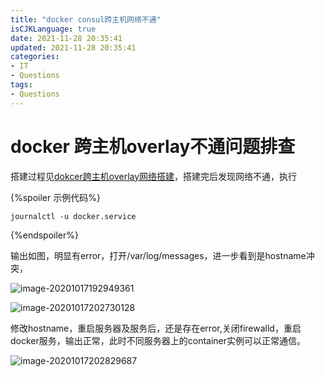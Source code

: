 ```yaml
---
title: "docker consul跨主机网络不通"
isCJKLanguage: true
date: 2021-11-28 20:35:41
updated: 2021-11-28 20:35:41
categories: 
- IT
- Questions
tags: 
- Questions
---
```


# docker 跨主机overlay不通问题排查

搭建过程见[dokcer跨主机overlay网络搭建](..\Docker\Docker-consul跨主机Overlay网络搭建.md)，搭建完后发现网络不通，执行

{%spoiler 示例代码%}
```shell
journalctl -u docker.service
```
{%endspoiler%}

输出如图，明显有error，打开/var/log/messages，进一步看到是hostname冲突，

![image-20201017192949361](https://raw.githubusercontent.com/Abug0/Typora-Pics/master/pics/Typora20201017192949.png)

![image-20201017202730128](https://raw.githubusercontent.com/Abug0/Typora-Pics/master/pics/Typora20201017202730.png)

修改hostname，重启服务器及服务后，还是存在error,关闭firewalld，重启docker服务，输出正常，此时不同服务器上的container实例可以正常通信。

![image-20201017202829687](https://raw.githubusercontent.com/Abug0/Typora-Pics/master/pics/Typora20201017202829.png)